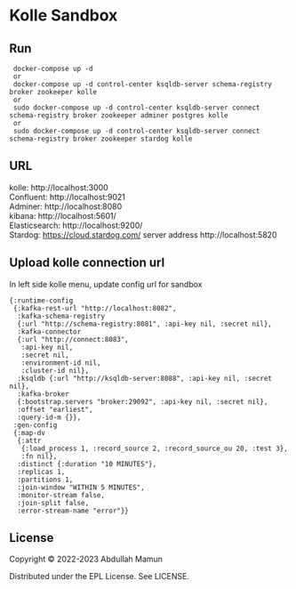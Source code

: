# Kolle Sandbox

## Run

```
 docker-compose up -d  
 or   
 docker-compose up -d control-center ksqldb-server schema-registry broker zookeeper kolle  
 or   
 sudo docker-compose up -d control-center ksqldb-server connect schema-registry broker zookeeper adminer postgres kolle  
 or   
 sudo docker-compose up -d control-center ksqldb-server connect schema-registry broker zookeeper stardog kolle  
```

## URL
kolle: http://localhost:3000  
Confluent: http://localhost:9021  
Adminer: http://localhost:8080  
kibana: http://localhost:5601/  
Elasticsearch: http://localhost:9200/  
Stardog: https://cloud.stardog.com/ server address http://localhost:5820 


## Upload kolle connection url 
In left side kolle menu, update config url for sandbox   

```
{:runtime-config
 {:kafka-rest-url "http://localhost:8082",
  :kafka-schema-registry
  {:url "http://schema-registry:8081", :api-key nil, :secret nil},
  :kafka-connector
  {:url "http://connect:8083",
   :api-key nil,
   :secret nil,
   :environment-id nil,
   :cluster-id nil},
  :ksqldb {:url "http://ksqldb-server:8088", :api-key nil, :secret nil},
  :kafka-broker
  {:bootstrap.servers "broker:29092", :api-key nil, :secret nil},
  :offset "earliest",
  :query-id-m {}},
 :gen-config
 {:map-dv
  {:attr
   {:load_process 1, :record_source 2, :record_source_ou 20, :test 3},
   :fn nil},
  :distinct {:duration "10 MINUTES"},
  :replicas 1,
  :partitions 1,
  :join-window "WITHIN 5 MINUTES",
  :monitor-stream false, 
  :join-split false, 
  :error-stream-name "error"}}
```




## License

Copyright © 2022-2023 Abdullah Mamun

Distributed under the EPL License. See LICENSE.
